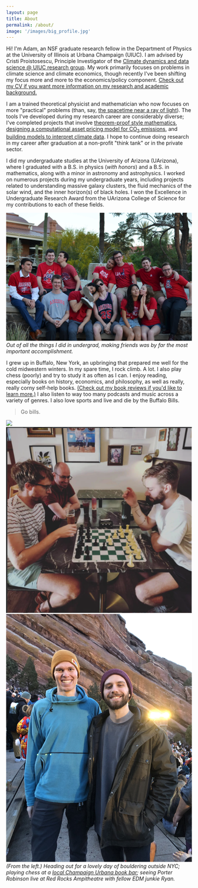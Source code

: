 ```yaml
---
layout: page
title: About
permalink: /about/
image: '/images/big_profile.jpg'
---
```


Hi! I'm Adam, an NSF graduate research fellow in the Department of Physics at the University of Illinois at Urbana Champaign (UIUC). I am advised by Cristi Proistosescu, Principle Investigator of the [Climate dynamics and data science @ UIUC research group](https://cdds-at-uiuc.github.io). My work primarily focuses on problems in climate science and climate economics, though recently I've been shifting my focus more and more to the economics/policy component. [Check out my CV if you want more information on my research and academic background.](https://www.ambauer.com/files/cv/Bauer_CV.pdf)

I am a trained theoretical physicist and mathematician who now focuses on more "practical" problems (than, say, [the spacetime near a ray of light](https://www.ambauer.com/project/null-rays-penrose)). The tools I've developed during my research career are considerably diverse; I've completed projects that involve [theorem-proof style mathematics](https://www.ambauer.com/project/solar-wind), [designing a computational asset pricing model for CO<sub>2</sub> emissions](https://www.ambauer.com/project/risk-cost-of-carbon), and [building models to interpret climate data](https://www.ambauer.com/project/heat-waves). I hope to continue doing research in my career after graduation at a non-profit "think tank" or in the private sector. 

I did my undergraduate studies at the University of Arizona (UArizona), where I graduated with a B.S. in physics (_with honors_) and a B.S. in mathematics, along with a minor in astronomy and astrophysics. I worked on numerous projects during my undergraduate years, including projects related to understanding massive galaxy clusters, the fluid mechanics of the solar wind, and the inner horizon(s) of black holes. I won the Excellence in Undergraduate Research Award from the UArizona College of Science for my contributions to each of these fields.

<div class="gallery-box">
  <div class="gallery">
    <img src="/images/about-images/friends.jpg" loading="lazy">
  </div>
  <em>Out of all the things I did in undergrad, making friends was by far the most important accomplishment.</em>
</div>

I grew up in Buffalo, New York, an upbringing that prepared me well for the cold midwestern winters. In my spare time, I rock climb. A lot. I also play chess (poorly) and try to study it as often as I can. I enjoy reading, especially books on history, economics, and philosophy, as well as really, really corny self-help books. [(Check out my book reviews if you'd like to learn more.)](https://www.ambauer.com/tags/?tag=book-review) I also listen to way too many podcasts and music across a variety of genres. I also love sports and live and die by the Buffalo Bills.

> Go bills.

<div class="gallery-box">
  <div class="gallery">
    <img src="/images/about-images/bouldering.JPEG" loading="lazy">
    <img src="/images/about-images/chess.png" loading="lazy">
    <img src="/images/about-images/ryan.JPG" loading="lazy">
  </div>
  <em>(From the left.) Heading out for a lovely day of bouldering outside NYC; playing chess at a <a href="https://www.literarybookbar.com/">local Champaign Urbana book bar</a>; seeing Porter Robinson live at Red Rocks Ampitheatre with fellow EDM junkie Ryan.</em>
</div>
